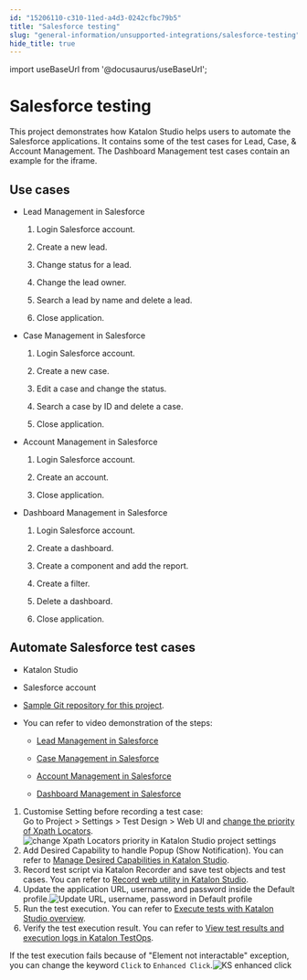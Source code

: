 ```yaml
---
id: "15206110-c310-11ed-a4d3-0242cfbc79b5"
title: "Salesforce testing"
slug: "general-information/unsupported-integrations/salesforce-testing"
hide_title: true
---
```

import useBaseUrl from '@docusaurus/useBaseUrl';


# <a id="concept-2520" class="anchor_top_offset"/><a id="ariaid-title1" class="anchor_top_offset"/>Salesforce testing

<p xmlns="http://www.w3.org/1999/xhtml" className="p">This project demonstrates how <span className="ph">Katalon Studio</span> helps users to automate the Salesforce applications. It contains some of the test cases for Lead, Case, &amp; Account Management. The Dashboard Management test cases contain an example for the iframe.</p> 

## Use cases

<ul xmlns="http://www.w3.org/1999/xhtml" className="ul"><li className="li"><div className="p">Lead Management in Salesforce<ol className="ol"><li className="li"><p className="p">Login Salesforce account.</p></li><li className="li"><p className="p">Create a new lead.</p></li><li className="li"><p className="p">Change status for a lead.</p></li><li className="li"><p className="p">Change the lead owner.</p></li><li className="li"><p className="p">Search a lead by name and delete a lead.</p></li><li className="li"><p className="p">Close application.</p></li></ol></div></li><li className="li"><div className="p">Case Management in Salesforce<ol className="ol"><li className="li"><p className="p">Login Salesforce account.</p></li><li className="li"><p className="p">Create a new case.</p></li><li className="li"><p className="p">Edit a case and change the status.</p></li><li className="li"><p className="p">Search a case by ID and delete a case.</p></li><li className="li"><p className="p">Close application.</p></li></ol></div></li><li className="li"><div className="p">Account Management in Salesforce<ol className="ol"><li className="li"><p className="p">Login Salesforce account.</p></li><li className="li"><p className="p">Create an account.</p></li><li className="li"><p className="p">Close application.</p></li></ol></div></li><li className="li"><div className="p">Dashboard Management in Salesforce<ol className="ol"><li className="li"><p className="p">Login Salesforce account.</p></li><li className="li"><p className="p">Create a dashboard.</p></li><li className="li"><p className="p">Create a component and add the report.</p></li><li className="li"><p className="p">Create a filter.</p></li><li className="li"><p className="p">Delete a dashboard.</p></li><li className="li"><p className="p">Close application.</p></li></ol></div></li></ul> 

## <a id="task-63" class="anchor_top_offset"/>Automate Salesforce test cases

<p xmlns="http://www.w3.org/1999/xhtml" className="shortdesc"> </p> 
<div xmlns="http://www.w3.org/1999/xhtml" className="section prereq p"><ul className="ul"><li className="li"><p className="p">Katalon Studio </p></li><li className="li"><p className="p">Salesforce account</p></li></ul></div>
<section xmlns="http://www.w3.org/1999/xhtml" className="section context"><ul className="ul"><li className="li"><p className="p"><a className="xref j-external-link" href="https://github.com/katalon-studio-samples/salesforce-katalon-sample.git" target="_blank">Sample Git repository for this project</a>.</p></li><li className="li"><div className="p">You can refer to video demonstration of the steps:<ul className="ul"><li className="li"><p className="p"><a className="xref j-external-link" href="https://academy.katalon.com/katalon-demo-and-integration/?video=36517" target="_blank">Lead Management in Salesforce</a></p></li><li className="li"><p className="p"><a className="xref j-external-link" href="https://academy.katalon.com/katalon-demo-and-integration/?video=36519" target="_blank">Case Management in Salesforce</a></p></li><li className="li"><p className="p"><a className="xref j-external-link" href="https://academy.katalon.com/katalon-demo-and-integration/?video=36520" target="_blank">Account Management in Salesforce</a></p></li><li className="li"><p className="p"><a className="xref j-external-link" href="https://academy.katalon.com/katalon-demo-and-integration/?video=36518" target="_blank">Dashboard Management in Salesforce</a></p></li></ul></div></li></ul></section> 
<ol xmlns="http://www.w3.org/1999/xhtml" className="ol steps"><li className="li step stepexpand"><span className="ph cmd">Customise Setting before recording a test case: </span><div className="itemgroup info">Go to <span className="ph uicontrol">Project</span> &gt; <span className="ph uicontrol">Settings</span> &gt; <span className="ph uicontrol">Test Design</span> &gt; <span className="ph uicontrol">Web UI</span> and <a className="xref" href="/maintain/self-healing-tests-in-katalon-studio">change the priority of Xpath Locators</a>.<img className="image" src={useBaseUrl("/1685e480-c310-11ed-a4d3-0242cfbc79b5.png")} alt="change Xpath Locators priority in Katalon Studio project settings" /></div></li><li className="li step stepexpand"><span className="ph cmd">Add Desired Capability to handle Popup (Show Notification). You can refer to <a className="xref" href="/create-tests/manage-projects/project-settings/desired-capabilities/manage-desired-capabilities-in-katalon-studio">Manage Desired Capabilities in <span className="ph">Katalon Studio</span></a>.</span></li><li className="li step stepexpand"><span className="ph cmd">Record test script via Katalon Recorder and save test objects and test cases. You can refer to <a className="xref" href="/create-tests/record-and-spy/webui-record-and-spy-utilities/record-web-utility-in-katalon-studio">Record web utility in Katalon Studio</a>.</span></li><li className="li step stepexpand"><span className="ph cmd">Update the application URL, username, and password inside the Default profile.<img className="image" src={useBaseUrl("/162e4ea0-c310-11ed-a4d3-0242cfbc79b5.png")} alt="Update URL, username, password in Default profile" /> </span></li><li className="li step stepexpand"><span className="ph cmd">Run the test execution. You can refer to <a className="xref" href="/execute/execute-tests-with-katalon-studio/execute-tests-with-katalon-studio-overview">Execute tests with Katalon Studio overview</a>.</span></li><li className="li step stepexpand"><span className="ph cmd">Verify the test execution result. You can refer to <a className="xref" href="/analyze/reports/view-test-reports/view-test-reports-in-katalon-testops/view-test-run-results/view-test-results-and-execution-logs-in-katalon-testops/view-test-results-and-execution-logs-in-katalon-testops">View test results and execution logs in <span className="ph">Katalon TestOps</span></a>.</span></li></ol> 
<section xmlns="http://www.w3.org/1999/xhtml" className="section tasktroubleshooting">If the test execution fails because of "Element not interactable" exception, you can change the keyword <code className="ph codeph">Click</code> to <code className="ph codeph">Enhanced Click</code>.<img className="image" src={useBaseUrl("/164e32b0-c310-11ed-a4d3-0242cfbc79b5.png")} alt="KS enhanced click" /></section> 
